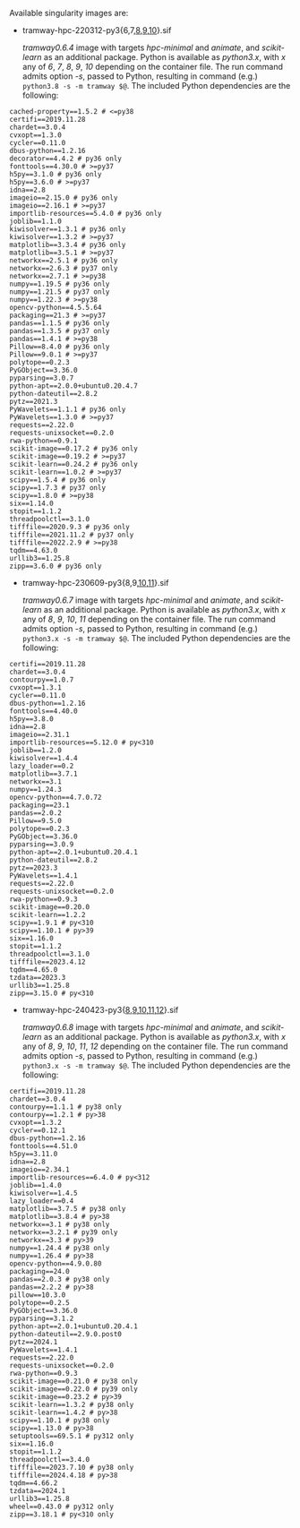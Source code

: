 Available singularity images are:

* tramway-hpc-220312-py3{6,7,[8](http://dl.pasteur.fr/fop/n2SSFwr5/tramway-hpc-220312-py38.sif),[9](http://dl.pasteur.fr/fop/W6GcBTqk/tramway-hpc-220312-py39.sif),[10](http://dl.pasteur.fr/fop/Cmmobhil/tramway-hpc-220312-py310.sif)}.sif

  *tramway0.6.4* image with targets *hpc-minimal* and *animate*, and *scikit-learn* as an additional package.
  Python is available as *python3.x*, with *x* any of *6*, *7*, *8*, *9*, *10* depending on the container file.
  The run command admits option *-s*, passed to Python,
  resulting in command (e.g.) `python3.8 -s -m tramway $@`.
  The included Python dependencies are the following:

```
cached-property==1.5.2 # <=py38
certifi==2019.11.28
chardet==3.0.4
cvxopt==1.3.0
cycler==0.11.0
dbus-python==1.2.16
decorator==4.4.2 # py36 only
fonttools==4.30.0 # >=py37
h5py==3.1.0 # py36 only
h5py==3.6.0 # >=py37
idna==2.8
imageio==2.15.0 # py36 only
imageio==2.16.1 # >=py37
importlib-resources==5.4.0 # py36 only
joblib==1.1.0
kiwisolver==1.3.1 # py36 only
kiwisolver==1.3.2 # >=py37
matplotlib==3.3.4 # py36 only
matplotlib==3.5.1 # >=py37
networkx==2.5.1 # py36 only
networkx==2.6.3 # py37 only
networkx==2.7.1 # >=py38
numpy==1.19.5 # py36 only
numpy==1.21.5 # py37 only
numpy==1.22.3 # >=py38
opencv-python==4.5.5.64
packaging==21.3 # >=py37
pandas==1.1.5 # py36 only
pandas==1.3.5 # py37 only
pandas==1.4.1 # >=py38
Pillow==8.4.0 # py36 only
Pillow==9.0.1 # >=py37
polytope==0.2.3
PyGObject==3.36.0
pyparsing==3.0.7
python-apt==2.0.0+ubuntu0.20.4.7
python-dateutil==2.8.2
pytz==2021.3
PyWavelets==1.1.1 # py36 only
PyWavelets==1.3.0 # >=py37
requests==2.22.0
requests-unixsocket==0.2.0
rwa-python==0.9.1
scikit-image==0.17.2 # py36 only
scikit-image==0.19.2 # >=py37
scikit-learn==0.24.2 # py36 only
scikit-learn==1.0.2 # >=py37
scipy==1.5.4 # py36 only
scipy==1.7.3 # py37 only
scipy==1.8.0 # >=py38
six==1.14.0
stopit==1.1.2
threadpoolctl==3.1.0
tifffile==2020.9.3 # py36 only
tifffile==2021.11.2 # py37 only
tifffile==2022.2.9 # >=py38
tqdm==4.63.0
urllib3==1.25.8
zipp==3.6.0 # py36 only
```

* tramway-hpc-230609-py3{8,9,[10](https://dl.pasteur.fr/fop/keDoKINW/tramway-hpc-230609-py310.sif),[11](https://dl.pasteur.fr/fop/znbYr11f/tramway-hpc-230609-py311.sif)}.sif

  *tramway0.6.7* image with targets *hpc-minimal* and *animate*, and *scikit-learn* as an additional package.
  Python is available as *python3.x*, with *x* any of *8*, *9*, *10*, *11* depending on the container file.
  The run command admits option *-s*, passed to Python,
  resulting in command (e.g.) `python3.x -s -m tramway $@`.
  The included Python dependencies are the following:

```
certifi==2019.11.28
chardet==3.0.4
contourpy==1.0.7
cvxopt==1.3.1
cycler==0.11.0
dbus-python==1.2.16
fonttools==4.40.0
h5py==3.8.0
idna==2.8
imageio==2.31.1
importlib-resources==5.12.0 # py<310
joblib==1.2.0
kiwisolver==1.4.4
lazy_loader==0.2
matplotlib==3.7.1
networkx==3.1
numpy==1.24.3
opencv-python==4.7.0.72
packaging==23.1
pandas==2.0.2
Pillow==9.5.0
polytope==0.2.3
PyGObject==3.36.0
pyparsing==3.0.9
python-apt==2.0.1+ubuntu0.20.4.1
python-dateutil==2.8.2
pytz==2023.3
PyWavelets==1.4.1
requests==2.22.0
requests-unixsocket==0.2.0
rwa-python==0.9.3
scikit-image==0.20.0
scikit-learn==1.2.2
scipy==1.9.1 # py<310
scipy==1.10.1 # py>39
six==1.16.0
stopit==1.1.2
threadpoolctl==3.1.0
tifffile==2023.4.12
tqdm==4.65.0
tzdata==2023.3
urllib3==1.25.8
zipp==3.15.0 # py<310
```

* tramway-hpc-240423-py3{[8](),[9](),[10](),[11](),[12]()}.sif

  *tramway0.6.8* image with targets *hpc-minimal* and *animate*, and *scikit-learn* as an additional package.
  Python is available as *python3.x*, with *x* any of *8*, *9*, *10*, *11*, *12* depending on the container file.
  The run command admits option *-s*, passed to Python,
  resulting in command (e.g.) `python3.x -s -m tramway $@`.
  The included Python dependencies are the following:

```
certifi==2019.11.28
chardet==3.0.4
contourpy==1.1.1 # py38 only
contourpy==1.2.1 # py>38
cvxopt==1.3.2
cycler==0.12.1
dbus-python==1.2.16
fonttools==4.51.0
h5py==3.11.0
idna==2.8
imageio==2.34.1
importlib-resources==6.4.0 # py<312
joblib==1.4.0
kiwisolver==1.4.5
lazy_loader==0.4
matplotlib==3.7.5 # py38 only
matplotlib==3.8.4 # py>38
networkx==3.1 # py38 only
networkx==3.2.1 # py39 only
networkx==3.3 # py>39
numpy==1.24.4 # py38 only
numpy==1.26.4 # py>38
opencv-python==4.9.0.80
packaging==24.0
pandas==2.0.3 # py38 only
pandas==2.2.2 # py>38
pillow==10.3.0
polytope==0.2.5
PyGObject==3.36.0
pyparsing==3.1.2
python-apt==2.0.1+ubuntu0.20.4.1
python-dateutil==2.9.0.post0
pytz==2024.1
PyWavelets==1.4.1
requests==2.22.0
requests-unixsocket==0.2.0
rwa-python==0.9.3
scikit-image==0.21.0 # py38 only
scikit-image==0.22.0 # py39 only
scikit-image==0.23.2 # py>39
scikit-learn==1.3.2 # py38 only
scikit-learn==1.4.2 # py>38
scipy==1.10.1 # py38 only
scipy==1.13.0 # py>38
setuptools==69.5.1 # py312 only
six==1.16.0
stopit==1.1.2
threadpoolctl==3.4.0
tifffile==2023.7.10 # py38 only
tifffile==2024.4.18 # py>38
tqdm==4.66.2
tzdata==2024.1
urllib3==1.25.8
wheel==0.43.0 # py312 only
zipp==3.18.1 # py<310 only
```
